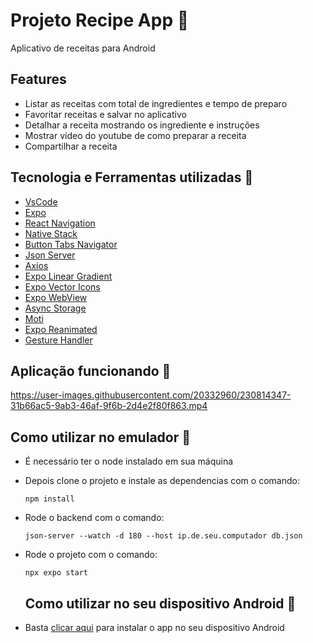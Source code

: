 # Projeto Recipe App :garlic:
Aplicativo de receitas para Android

## Features 
- Listar as receitas com total de ingredientes e tempo de preparo
- Favoritar receitas e salvar no aplicativo
- Detalhar a receita mostrando os ingrediente e instruções
- Mostrar vídeo do youtube de como preparar a receita
- Compartilhar a receita

## Tecnologia e Ferramentas utilizadas :robot:
- [VsCode](https://code.visualstudio.com/)
- [Expo](https://docs.expo.dev/)
- [React Navigation](https://reactnavigation.org/docs/getting-started)
- [Native Stack](https://reactnavigation.org/docs/hello-react-navigation)
- [Button Tabs Navigator](https://reactnavigation.org/docs/bottom-tab-navigator)
- [Json Server](https://github.com/typicode/json-server)
- [Axios](https://www.npmjs.com/package/axios)
- [Expo Linear Gradient](https://docs.expo.dev/versions/latest/sdk/linear-gradient/)
- [Expo Vector Icons](https://docs.expo.dev/guides/icons/)
- [Expo WebView](https://docs.expo.dev/versions/latest/sdk/webview/)
- [Async Storage](https://docs.expo.dev/versions/latest/sdk/async-storage/)
- [Moti](https://moti.fyi/installation)
- [Expo Reanimated](https://docs.expo.dev/versions/latest/sdk/reanimated/)
- [Gesture Handler](https://docs.expo.dev/versions/latest/sdk/gesture-handler/)

## Aplicação funcionando :runner:

https://user-images.githubusercontent.com/20332960/230814347-31b66ac5-9ab3-46af-9f6b-2d4e2f80f863.mp4



## Como utilizar no emulador :iphone:
- É necessário ter o node instalado em sua máquina
  
- Depois clone o projeto e instale as dependencias com o comando:
  ```
  npm install
  ```
- Rode o backend com o comando:
  ```
  json-server --watch -d 180 --host ip.de.seu.computador db.json  
  ```
- Rode o projeto com o comando:
  ```
  npx expo start
  ```
  ## Como utilizar no seu dispositivo Android :iphone:
- Basta [clicar aqui](https://github.com/gustavogss/recipe-app/releases/download/0.0.1/application-d78ac710-e41c-4df0-9e89-79a3cd69ac82.apk) para instalar o app no seu dispositivo Android
